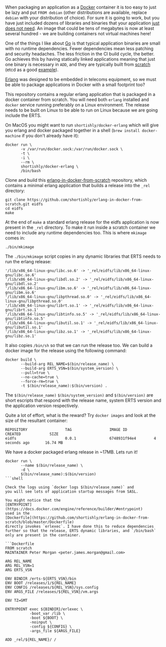 When packaging an application as a [Docker](https://www.docker.com)
container it is too easy to just be lazy and put `FROM debian` (other
distributions are available, replace `debian` with your distribution
of choice). For sure it is going to work, but you have just included
dozens of libraries and binaries that your application
[just does not need](https://docs.docker.com/engine/userguide/eng-image/dockerfile_best-practices/). An
image that could be tens of megabytes is now at least several
hundred - we are building containers not virtual machines here!

One of the things I like about [Go](https://golang.org) is that
typical application binaries are small with no runtime
dependencies. Fewer dependencies mean less patching and security
headaches. The less friction in the CI build cycle, the better. Go
achieves this by having statically linked applications meaning that
just one binary is necessary in `ADD`, and they are typically built
from
[scratch](https://docs.docker.com/engine/userguide/eng-image/baseimages/)
(etcd as a good [example](https://github.com/coreos/etcd/blob/master/scripts/build-docker#L12-L16)).

[Erlang](http://www.erlang.org) was designed to be embedded in
telecoms equipment, so we must be able to package applications in
Docker with a small footprint too?

This repository contains a regular erlang application that is packaged
in a docker container from scratch. You will need both `erlang`
installed and `docker` service running preferably on a Linux
environment. The release needs to be built on Linux to be able to run
on Linux because we are going include the ERTS.

On MacOS you might want to run `shortishly/docker-erlang`
which will give you erlang and docker packaged together in a shell
(`brew install docker-machine` if you don't already have
it):

```shell
docker run \
       -v /var/run/docker.sock:/var/run/docker.sock \
       -t \
       -i \
       --rm \
       shortishly/docker-erlang \
       /bin/bash
```

Clone and build this
[erlang-in-docker-from-scratch](https://github.com/shortishly/erlang-in-docker-from-scratch)
repository, which contains a minimal erlang application that builds a
release into the `_rel` directory:

```shell
git clone https://github.com/shortishly/erlang-in-docker-from-scratch.git eidfs
cd eidfs
make
```

At the end of `make` a standard erlang release for the eidfs
application is now present in the `_rel` directory. To make it run
inside a scratch container we need to include any runtime dependencies
too. This is where `mkimage` comes in:

```shell
./bin/mkimage
```

The `./bin/mkimage` script copies in any dynamic libraries that ERTS
needs to run the erlang release:

```shell
'/lib/x86_64-linux-gnu/libc.so.6' -> '_rel/eidfs/lib/x86_64-linux-gnu/libc.so.6'
'/lib/x86_64-linux-gnu/libdl.so.2' -> '_rel/eidfs/lib/x86_64-linux-gnu/libdl.so.2'
'/lib/x86_64-linux-gnu/libm.so.6' -> '_rel/eidfs/lib/x86_64-linux-gnu/libm.so.6'
'/lib/x86_64-linux-gnu/libpthread.so.0' -> '_rel/eidfs/lib/x86_64-linux-gnu/libpthread.so.0'
'/lib/x86_64-linux-gnu/librt.so.1' -> '_rel/eidfs/lib/x86_64-linux-gnu/librt.so.1'
'/lib/x86_64-linux-gnu/libtinfo.so.5' -> '_rel/eidfs/lib/x86_64-linux-gnu/libtinfo.so.5'
'/lib/x86_64-linux-gnu/libutil.so.1' -> '_rel/eidfs/lib/x86_64-linux-gnu/libutil.so.1'
'/lib/x86_64-linux-gnu/libz.so.1' -> '_rel/eidfs/lib/x86_64-linux-gnu/libz.so.1'
```

It also copies `/bin/sh` so that we can run the release too. We can
build a docker image for the release using the following command:

```shell
docker build \
       --build-arg REL_NAME=$(bin/release_name) \
       --build-arg ERTS_VSN=$(bin/system_version) \
       --pull=true \
       --no-cache=true \
       --force-rm=true \
       -t $(bin/release_name):$(bin/version) .
```

The `$(bin/release_name)` `$(bin/system_version)` and `$(bin/version)`
are short escripts that respond with the release name, system ERTS
version and the application version respectively.

Quite a lot of effort, what is the reward? Try `docker images` and
look at the size of the resultant container:

```shell
REPOSITORY                 TAG                 IMAGE ID            CREATED             SIZE
eidfs                      0.0.1               6748931f94e4        4 seconds ago       16.74 MB
```

We have a docker packaged erlang release in ~17MB. Lets run it!

```shell
docker run \
       --name $(bin/release_name) \
       -d \
       $(bin/release_name):$(bin/version)
```shell

Check the logs using `docker logs $(bin/release_name)` and
you will see lots of application startup messages from SASL.

You might notice that the
[ENTRYPOINT](https://docs.docker.com/engine/reference/builder/#entrypoint)
used in the
[Dockerfile](https://github.com/shortishly/erlang-in-docker-from-scratch/blob/master/Dockerfile)
directly invokes `erlexec`. I have done this to reduce dependencies
further so that the release, ERTS dynamic libraries, and `/bin/bash`
only are present in the container.

```Dockerfile
FROM scratch
MAINTAINER Peter Morgan <peter.james.morgan@gmail.com>

ARG REL_NAME
ARG REL_VSN=1
ARG ERTS_VSN

ENV BINDIR /erts-${ERTS_VSN}/bin
ENV BOOT /releases/1/${REL_NAME}
ENV CONFIG /releases/${REL_VSN}/sys.config
ENV ARGS_FILE /releases/${REL_VSN}/vm.args

ENV TZ=GMT

ENTRYPOINT exec ${BINDIR}/erlexec \
           -boot_var /lib \
           -boot ${BOOT} \
           -noinput \
           -config ${CONFIG} \
           -args_file ${ARGS_FILE}

ADD _rel/${REL_NAME}/ /
```
